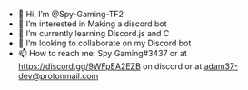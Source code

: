 - 👋 Hi, I’m @Spy-Gaming-TF2
- 👀 I’m interested in Making a discord bot
- 🌱 I’m currently learning Discord.js and C
- 💞️ I’m looking to collaborate on my Discord bot
- 📫 How to reach me: Spy Gaming#3437 or at https://discord.gg/9WFpEA2EZB on discord or at adam37-dev@protonmail.com
<!---
Spy-Gaming-TF2/Spy-Gaming-TF2 is a ✨ special ✨ repository because its `README.md` (this file) appears on your GitHub profile.
You can click the Preview link to take a look at your changes.
--->
